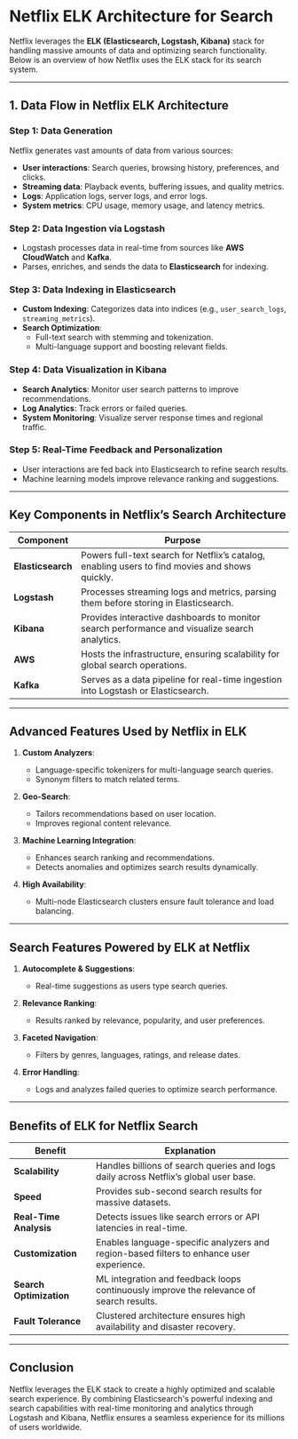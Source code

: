 # Netflix ELK Architecture for Search

Netflix leverages the **ELK (Elasticsearch, Logstash, Kibana)** stack for handling massive amounts of data and optimizing search functionality. Below is an overview of how Netflix uses the ELK stack for its search system.

---

## **1. Data Flow in Netflix ELK Architecture**

### **Step 1: Data Generation**
Netflix generates vast amounts of data from various sources:
- **User interactions**: Search queries, browsing history, preferences, and clicks.
- **Streaming data**: Playback events, buffering issues, and quality metrics.
- **Logs**: Application logs, server logs, and error logs.
- **System metrics**: CPU usage, memory usage, and latency metrics.

### **Step 2: Data Ingestion via Logstash**
- Logstash processes data in real-time from sources like **AWS CloudWatch** and **Kafka**.
- Parses, enriches, and sends the data to **Elasticsearch** for indexing.

### **Step 3: Data Indexing in Elasticsearch**
- **Custom Indexing**: Categorizes data into indices (e.g., `user_search_logs`, `streaming_metrics`).
- **Search Optimization**:
  - Full-text search with stemming and tokenization.
  - Multi-language support and boosting relevant fields.

### **Step 4: Data Visualization in Kibana**
- **Search Analytics**: Monitor user search patterns to improve recommendations.
- **Log Analytics**: Track errors or failed queries.
- **System Monitoring**: Visualize server response times and regional traffic.

### **Step 5: Real-Time Feedback and Personalization**
- User interactions are fed back into Elasticsearch to refine search results.
- Machine learning models improve relevance ranking and suggestions.

---

## **Key Components in Netflix’s Search Architecture**

| **Component**           | **Purpose**                                                                                       |
|--------------------------|---------------------------------------------------------------------------------------------------|
| **Elasticsearch**        | Powers full-text search for Netflix’s catalog, enabling users to find movies and shows quickly.   |
| **Logstash**             | Processes streaming logs and metrics, parsing them before storing in Elasticsearch.               |
| **Kibana**               | Provides interactive dashboards to monitor search performance and visualize search analytics.     |
| **AWS**                  | Hosts the infrastructure, ensuring scalability for global search operations.                      |
| **Kafka**                | Serves as a data pipeline for real-time ingestion into Logstash or Elasticsearch.                 |

---

## **Advanced Features Used by Netflix in ELK**

1. **Custom Analyzers**:
   - Language-specific tokenizers for multi-language search queries.
   - Synonym filters to match related terms.

2. **Geo-Search**:
   - Tailors recommendations based on user location.
   - Improves regional content relevance.

3. **Machine Learning Integration**:
   - Enhances search ranking and recommendations.
   - Detects anomalies and optimizes search results dynamically.

4. **High Availability**:
   - Multi-node Elasticsearch clusters ensure fault tolerance and load balancing.

---

## **Search Features Powered by ELK at Netflix**

1. **Autocomplete & Suggestions**:
   - Real-time suggestions as users type search queries.

2. **Relevance Ranking**:
   - Results ranked by relevance, popularity, and user preferences.

3. **Faceted Navigation**:
   - Filters by genres, languages, ratings, and release dates.

4. **Error Handling**:
   - Logs and analyzes failed queries to optimize search performance.

---

## **Benefits of ELK for Netflix Search**

| **Benefit**                   | **Explanation**                                                                                         |
|-------------------------------|---------------------------------------------------------------------------------------------------------|
| **Scalability**               | Handles billions of search queries and logs daily across Netflix’s global user base.                   |
| **Speed**                     | Provides sub-second search results for massive datasets.                                               |
| **Real-Time Analysis**        | Detects issues like search errors or API latencies in real-time.                                       |
| **Customization**             | Enables language-specific analyzers and region-based filters to enhance user experience.               |
| **Search Optimization**       | ML integration and feedback loops continuously improve the relevance of search results.                |
| **Fault Tolerance**           | Clustered architecture ensures high availability and disaster recovery.                               |

---

## **Conclusion**
Netflix leverages the ELK stack to create a highly optimized and scalable search experience. By combining Elasticsearch's powerful indexing and search capabilities with real-time monitoring and analytics through Logstash and Kibana, Netflix ensures a seamless experience for its millions of users worldwide.
